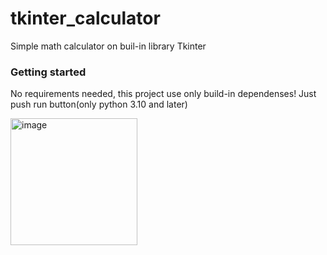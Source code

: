 # tkinter_calculator
Simple math calculator on buil-in library Tkinter

### Getting started
No requirements needed, this project use only build-in dependenses!
Just push run button(only python 3.10 and later)

<img width="203" alt="image" src="https://user-images.githubusercontent.com/76251290/156044537-d4289d06-18dc-4ebc-99fc-d87557146917.png">
